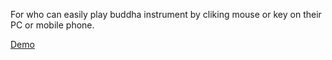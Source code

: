 For who can easily play buddha instrument by cliking mouse or key on their PC or mobile phone.

[Demo](https://beijingjazzpanda.github.io/buddha_instrument/)
